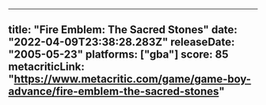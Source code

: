 
---
title: "Fire Emblem: The Sacred Stones"
date: "2022-04-09T23:38:28.283Z"
releaseDate: "2005-05-23"
platforms: ["gba"]
score: 85
metacriticLink: "https://www.metacritic.com/game/game-boy-advance/fire-emblem-the-sacred-stones"
---
